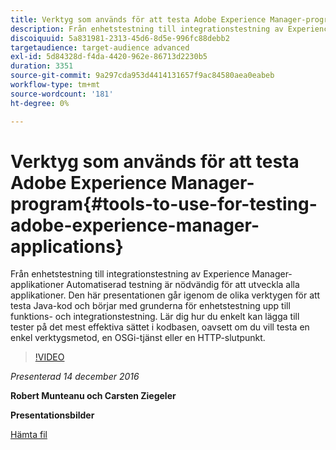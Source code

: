 ```yaml
---
title: Verktyg som används för att testa Adobe Experience Manager-program
description: Från enhetstestning till integrationstestning av Experience Manager-applikationer Automatiserad testning är nödvändig för att utveckla alla applikationer. Den här presentationen går igenom de olika verktygen för att testa Java-kod och börjar med grunderna för enhetstestning upp till funktions- och integrationstestning. Lär dig hur du enkelt kan lägga till tester på det mest effektiva sättet i kodbasen, oavsett om du vill testa en enkel verktygsmetod, en OSGi-tjänst eller en HTTP-slutpunkt.
discoiquuid: 5a831981-2313-45d6-8d5e-996fc88debb2
targetaudience: target-audience advanced
exl-id: 5d84328d-f4da-4420-962e-86713d2230b5
duration: 3351
source-git-commit: 9a297cda953d4414131657f9ac84580aea0eabeb
workflow-type: tm+mt
source-wordcount: '181'
ht-degree: 0%

---
```


# Verktyg som används för att testa Adobe Experience Manager-program{#tools-to-use-for-testing-adobe-experience-manager-applications}

Från enhetstestning till integrationstestning av Experience Manager-applikationer Automatiserad testning är nödvändig för att utveckla alla applikationer. Den här presentationen går igenom de olika verktygen för att testa Java-kod och börjar med grunderna för enhetstestning upp till funktions- och integrationstestning. Lär dig hur du enkelt kan lägga till tester på det mest effektiva sättet i kodbasen, oavsett om du vill testa en enkel verktygsmetod, en OSGi-tjänst eller en HTTP-slutpunkt.

>[!VIDEO](https://video.tv.adobe.com/v/19302/?quality=9)

*Presenterad 14 december 2016*

**Robert Munteanu och Carsten Ziegeler**

**Presentationsbilder**

[Hämta fil](assets/aem-gems-tools-for-testing-12-14-16.pdf)
<!--
[Get back to the Overview](https://helpx.adobe.com/experience-manager/kt/eseminars/gems/aem-index.html)
-->
